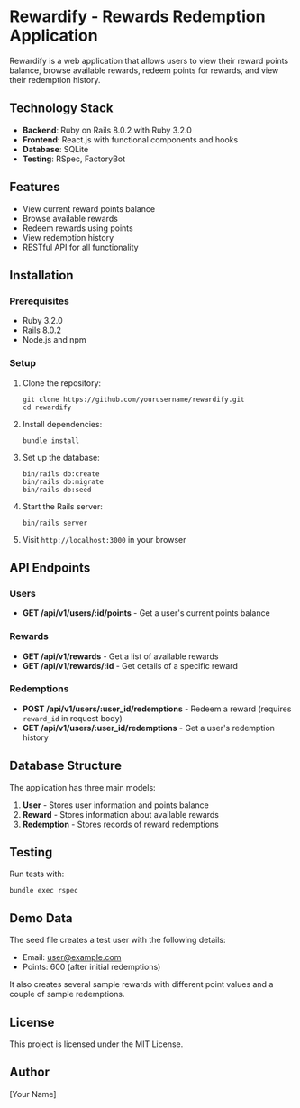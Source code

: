 # Rewardify - Rewards Redemption Application

Rewardify is a web application that allows users to view their reward points balance, browse available rewards, redeem points for rewards, and view their redemption history.

## Technology Stack

* **Backend**: Ruby on Rails 8.0.2 with Ruby 3.2.0
* **Frontend**: React.js with functional components and hooks
* **Database**: SQLite
* **Testing**: RSpec, FactoryBot

## Features

* View current reward points balance
* Browse available rewards
* Redeem rewards using points
* View redemption history
* RESTful API for all functionality

## Installation

### Prerequisites

* Ruby 3.2.0
* Rails 8.0.2
* Node.js and npm

### Setup

1. Clone the repository:
   ```
   git clone https://github.com/yourusername/rewardify.git
   cd rewardify
   ```

2. Install dependencies:
   ```
   bundle install
   ```

3. Set up the database:
   ```
   bin/rails db:create
   bin/rails db:migrate
   bin/rails db:seed
   ```

4. Start the Rails server:
   ```
   bin/rails server
   ```

5. Visit `http://localhost:3000` in your browser

## API Endpoints

### Users

* **GET /api/v1/users/:id/points** - Get a user's current points balance

### Rewards

* **GET /api/v1/rewards** - Get a list of available rewards
* **GET /api/v1/rewards/:id** - Get details of a specific reward

### Redemptions

* **POST /api/v1/users/:user_id/redemptions** - Redeem a reward (requires `reward_id` in request body)
* **GET /api/v1/users/:user_id/redemptions** - Get a user's redemption history

## Database Structure

The application has three main models:

1. **User** - Stores user information and points balance
2. **Reward** - Stores information about available rewards
3. **Redemption** - Stores records of reward redemptions

## Testing

Run tests with:
```
bundle exec rspec
```

## Demo Data

The seed file creates a test user with the following details:
* Email: user@example.com
* Points: 600 (after initial redemptions)

It also creates several sample rewards with different point values and a couple of sample redemptions.

## License

This project is licensed under the MIT License.

## Author

[Your Name]
